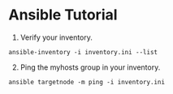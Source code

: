 # Ansible Tutorial

1. Verify your inventory.
```
ansible-inventory -i inventory.ini --list
```

2. Ping the myhosts group in your inventory.
```
ansible targetnode -m ping -i inventory.ini
```